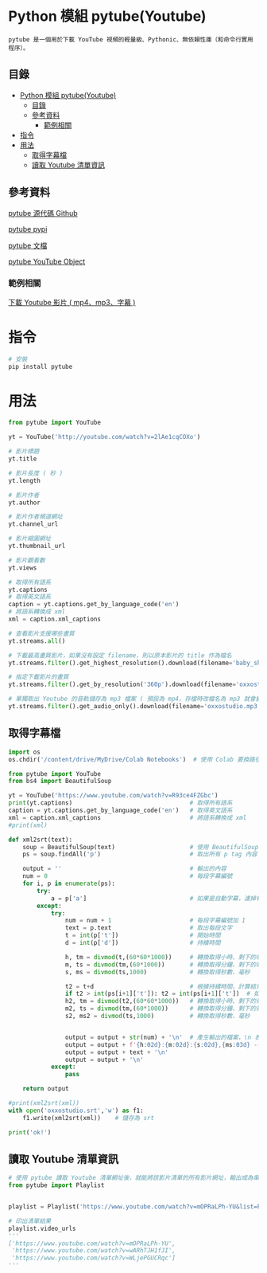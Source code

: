 # Python 模組 pytube(Youtube)

```
pytube 是一個用於下載 YouTube 視頻的輕量級、Pythonic、無依賴性庫（和命令行實用程序）。
```

## 目錄

- [Python 模組 pytube(Youtube)](#python-模組-pytubeyoutube)
	- [目錄](#目錄)
	- [參考資料](#參考資料)
		- [範例相關](#範例相關)
- [指令](#指令)
- [用法](#用法)
	- [取得字幕檔](#取得字幕檔)
	- [讀取 Youtube 清單資訊](#讀取-youtube-清單資訊)

## 參考資料

[pytube 源代碼 Github](https://github.com/pytube/pytube)

[pytube pypi](https://pypi.org/project/pytube/)

[pytube 文檔](https://pytube.io/en/latest/)

[pytube YouTube Object](https://pytube.io/en/latest/api.html#youtube-object)

### 範例相關

[下載 Youtube 影片 ( mp4、mp3、字幕 )](https://ithelp.ithome.com.tw/m/articles/10298678)

# 指令

```bash
# 安裝
pip install pytube
```

# 用法

```Python
from pytube import YouTube

yt = YouTube('http://youtube.com/watch?v=2lAe1cqCOXo')

# 影片標題
yt.title

# 影片長度 ( 秒 )
yt.length

# 影片作者
yt.author

# 影片作者頻道網址
yt.channel_url

# 影片縮圖網址
yt.thumbnail_url

# 影片觀看數
yt.views

# 取得所有語系
yt.captions
# 取得英文語系
caption = yt.captions.get_by_language_code('en')
# 將語系轉換成 xml
xml = caption.xml_captions

# 查看影片支援哪些畫質
yt.streams.all()

# 下載最高畫質影片，如果沒有設定 filename，則以原本影片的 title 作為檔名
yt.streams.filter().get_highest_resolution().download(filename='baby_shart.mp4')

# 指定下載影片的畫質
yt.streams.filter().get_by_resolution('360p').download(filename='oxxostudio_360p.mp4')

# 單獨取出 Youtube 的音軌儲存為 mp3 檔案 ( 預設為 mp4，存檔時改檔名為 mp3 就會變成 mp3 )
yt.streams.filter().get_audio_only().download(filename='oxxostudio.mp3')
```

## 取得字幕檔

```Python
import os
os.chdir('/content/drive/MyDrive/Colab Notebooks')  # 使用 Colab 要換路徑使用

from pytube import YouTube
from bs4 import BeautifulSoup

yt = YouTube('https://www.youtube.com/watch?v=R93ce4FZGbc')
print(yt.captions)                                 # 取得所有語系
caption = yt.captions.get_by_language_code('en')   # 取得英文語系
xml = caption.xml_captions                         # 將語系轉換成 xml
#print(xml)

def xml2srt(text):
    soup = BeautifulSoup(text)                     # 使用 BeautifulSoup 轉換 xml
    ps = soup.findAll('p')                         # 取出所有 p tag 內容

    output = ''                                    # 輸出的內容
    num = 0                                        # 每段字幕編號
    for i, p in enumerate(ps):
        try:
            a = p['a']                             # 如果是自動字幕，濾掉有 a 屬性的 p tag
        except:
            try:
                num = num + 1                      # 每段字幕編號加 1
                text = p.text                      # 取出每段文字
                t = int(p['t'])                    # 開始時間
                d = int(p['d'])                    # 持續時間

                h, tm = divmod(t,(60*60*1000))     # 轉換取得小時、剩下的毫秒數
                m, ts = divmod(tm,(60*1000))       # 轉換取得分鐘、剩下的毫秒數
                s, ms = divmod(ts,1000)            # 轉換取得秒數、毫秒

                t2 = t+d                           # 根據持續時間，計算結束時間
                if t2 > int(ps[i+1]['t']): t2 = int(ps[i+1]['t'])  # 如果時間算出來比下一段長，採用下一段的時間
                h2, tm = divmod(t2,(60*60*1000))   # 轉換取得小時、剩下的毫秒數
                m2, ts = divmod(tm,(60*1000))      # 轉換取得分鐘、剩下的毫秒數
                s2, ms2 = divmod(ts,1000)          # 轉換取得秒數、毫秒


                output = output + str(num) + '\n'  # 產生輸出的檔案，\n 表示換行
                output = output + f'{h:02d}:{m:02d}:{s:02d},{ms:03d} --> {h2:02d}:{m2:02d}:{s2:02d},{ms2:03d}' + '\n'
                output = output + text + '\n'
                output = output + '\n'
            except:
                pass

    return output

#print(xml2srt(xml))
with open('oxxostudio.srt','w') as f1:
    f1.write(xml2srt(xml))    # 儲存為 srt

print('ok!')
```

## 讀取 Youtube 清單資訊

```Python
# 使用 pytube 讀取 Youtube 清單網址後，就能將該影片清單的所有影片網址，輸出成為串列。
from pytube import Playlist


playlist = Playlist('https://www.youtube.com/watch?v=mOPRaLPh-YU&list=PL9ACDjBMkp9wViVmgpYweGkNqh62pHspF')

# 印出清單結果
playlist.video_urls
'''
['https://www.youtube.com/watch?v=mOPRaLPh-YU',
 'https://www.youtube.com/watch?v=wARhTJH1fJI',
 'https://www.youtube.com/watch?v=WLjePGUCRqc']
'''
```
